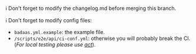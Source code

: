 :information_source:  Don't forget to modify the changelog.md before merging this branch.

:information_source:  Don't forget to modify config files:
-  `badaas.yml.example`: the example file.
-  `/scripts/e2e/api/ci-conf.yml`: otherwise you will probably break the CI. (*For local testing please use [act](https://github.com/nektos/act)*).